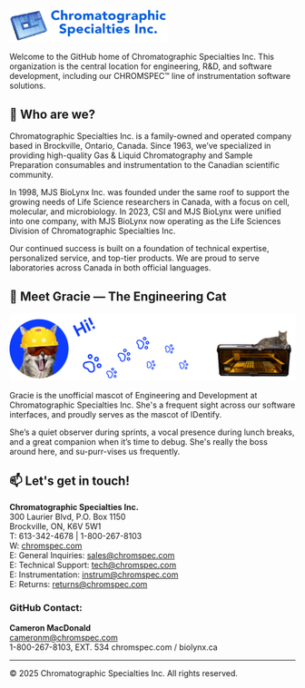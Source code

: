 <img src="../chromspec.png" alt="Chromatographic Specialties Inc. Logo" width="280"/>

Welcome to the GitHub home of Chromatographic Specialties Inc. This organization is the central location for engineering, R&D, and software development, including our CHROMSPEC™ line of instrumentation software solutions.

## 🧪 Who are we?

Chromatographic Specialties Inc. is a family-owned and operated company based in Brockville, Ontario, Canada. Since 1963, we’ve specialized in providing high-quality Gas & Liquid Chromatography and Sample Preparation consumables and instrumentation to the Canadian scientific community.

In 1998, MJS BioLynx Inc. was founded under the same roof to support the growing needs of Life Science researchers in Canada, with a focus on cell, molecular, and microbiology. In 2023, CSI and MJS BioLynx were unified into one company, with MJS BioLynx now operating as the Life Sciences Division of Chromatographic Specialties Inc.

Our continued success is built on a foundation of technical expertise, personalized service, and top-tier products. We are proud to serve laboratories across Canada in both official languages.

## 🐾 Meet Gracie — The Engineering Cat

<img src="../gracie.png" alt="Gracie the Engineering Cat" />

Gracie is the unofficial mascot of Engineering and Development at Chromatographic Specialties Inc. She's a frequent sight across our software interfaces, and proudly serves as the mascot of IDentify.

She’s a quiet observer during sprints, a vocal presence during lunch breaks, and a great companion when it’s time to debug. She's really the boss around here, and su-purr-vises us frequently.


## 📫 Let's get in touch!

**Chromatographic Specialties Inc.**  
300 Laurier Blvd, P.O. Box 1150  
Brockville, ON, K6V 5W1  
T: 613-342-4678 | 1-800-267-8103  
W: [chromspec.com](https://chromspec.com)  
E: General Inquiries: [sales@chromspec.com](mailto:sales@chromspec.com)  
E: Technical Support: [tech@chromspec.com](mailto:tech@chromspec.com)  
E: Instrumentation: [instrum@chromspec.com](mailto:instrum@chromspec.com)  
E: Returns: [returns@chromspec.com](mailto:returns@chromspec.com)

### GitHub Contact:

**Cameron MacDonald**  
[cameronm@chromspec.com](mailto:cameronm@chromspec.com)  
1-800-267-8103, EXT. 534
chromspec.com / biolynx.ca


---

© 2025 Chromatographic Specialties Inc. All rights reserved.
